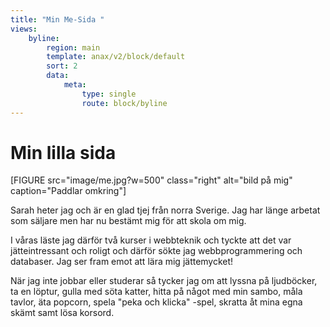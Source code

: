 ```yaml
---
title: "Min Me-Sida "
views:
    byline:
        region: main
        template: anax/v2/block/default
        sort: 2
        data:
            meta:
                type: single
                route: block/byline
---
```

Min lilla sida
=========================


[FIGURE src="image/me.jpg?w=500" class="right" alt="bild på mig" caption="Paddlar omkring"]

Sarah heter jag och är en glad tjej från norra Sverige. Jag har länge arbetat som säljare men har nu bestämt mig för att skola om mig.

I våras läste jag därför två kurser i webbteknik och tyckte att det var jätteintressant och roligt och därför sökte jag webbprogrammering och databaser. Jag ser fram emot att lära mig jättemycket!

När jag inte jobbar eller studerar så tycker jag om att lyssna på ljudböcker, ta en löptur, gulla med söta katter, hitta på något med min sambo, måla tavlor, äta popcorn, spela "peka och klicka" -spel, skratta åt mina egna skämt samt lösa korsord.
